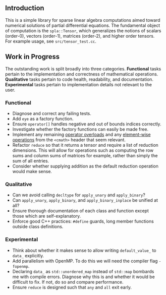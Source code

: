 ## Introduction
This is a simple library for sparse linear algebra computations aimed toward numerical solutions of partial differential equations. The fundamental object of computation is the `spla::Tensor`, which generalizes the notions of scalars (order-0), vectors (order-1), matrices (order-2), and higher order tensors. For example usage, see `src/tensor_test.cc`.
## Work in Progress
The outstanding work is split broadly into three categories. **Functional** tasks pertain to the implementation and correctness of mathematical operations. **Qualitative** tasks pertain to code health, readability, and documentation. **Experimental** tasks pertain to implementation details not relevant to the user.
### Functional
* Diagnose and correct any failing tests.
* Add `eye` as a factory function.
* Ensure `operator[]` handles negative and out of bounds indices correctly.
* Investigate whether the factory functions can easily be made free.
* Implement any remaining [operator overloads](https://cppreference.com/w/cpp/language/operators.html) and any [element-wise operations](https://cppreference.com/w/cpp/header/cmath.html) from the `<cmath>` header that seem relevant.
* Refactor `reduce` so that it returns a tensor and require a list of reduction dimensions. This will allow for operations such as computing the row sums and column sums of matrices for example, rather than simply the sum of all entries.
* Consider whether supplying addition as the default reduction operation would make sense.
### Qualitative
* Can we avoid calling `decltype` for `apply_unary` and `apply_binary`?
* Can `apply_unary`, `apply_binary`, and `apply_binary_inplace` be unified at all?
* Ensure thorough documentation of each class and function except those which are self-explanatory.
* Enforce good C++ practices: `#define` guards, long member functions outside class definitions.
### Experimental
* Think about whether it makes sense to allow writing `default_value_` to `data_` explicitly.
* Add parallelism with OpenMP. To do this we will need the compiler flag `-fopenmp`.
* Declaring `data_` as `std::unordered_map` instead of `std::map` bombards me with compile errors. Diagnose why this is and whether it would be difficult to fix. If not, do so and compare performance.
* Ensure `reduce` is designed such that `any` and `all` exit early.

